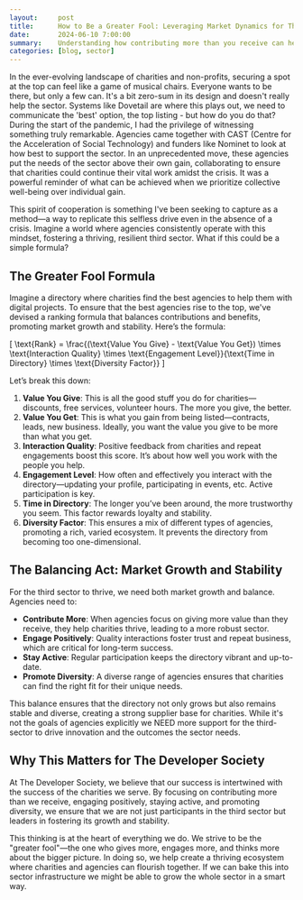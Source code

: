 ```yaml
---
layout:     post
title:      How to Be a Greater Fool: Leveraging Market Dynamics for Third Sector Success
date:       2024-06-10 7:00:00
summary:    Understanding how contributing more than you receive can help agencies thrive in the third sector.
categories: [blog, sector]
---
```


In the ever-evolving landscape of charities and non-profits, securing a spot at the top can feel like a game of musical chairs. Everyone wants to be there, but only a few can. It's a bit zero-sum in its design and doesn't really help the sector. Systems like Dovetail are where this plays out, we need to communicate the 'best' option, the top listing - but how do you do that? During the start of the pandemic, I had the privilege of witnessing something truly remarkable. Agencies came together with CAST (Centre for the Acceleration of Social Technology) and funders like Nominet to look at how best to support the sector. In an unprecedented move, these agencies put the needs of the sector above their own gain, collaborating to ensure that charities could continue their vital work amidst the crisis. It was a powerful reminder of what can be achieved when we prioritize collective well-being over individual gain.

This spirit of cooperation is something I've been seeking to capture as a method—a way to replicate this selfless drive even in the absence of a crisis. Imagine a world where agencies consistently operate with this mindset, fostering a thriving, resilient third sector. What if this could be a simple formula?

## The Greater Fool Formula

Imagine a directory where charities find the best agencies to help them with digital projects. To ensure that the best agencies rise to the top, we've devised a ranking formula that balances contributions and benefits, promoting market growth and stability. Here’s the formula:

\[ \text{Rank} = \frac{(\text{Value You Give} - \text{Value You Get}) \times \text{Interaction Quality} \times \text{Engagement Level}}{\text{Time in Directory} \times \text{Diversity Factor}} \]

Let’s break this down:

1. **Value You Give**: This is all the good stuff you do for charities—discounts, free services, volunteer hours. The more you give, the better.
2. **Value You Get**: This is what you gain from being listed—contracts, leads, new business. Ideally, you want the value you give to be more than what you get.
3. **Interaction Quality**: Positive feedback from charities and repeat engagements boost this score. It’s about how well you work with the people you help.
4. **Engagement Level**: How often and effectively you interact with the directory—updating your profile, participating in events, etc. Active participation is key.
5. **Time in Directory**: The longer you’ve been around, the more trustworthy you seem. This factor rewards loyalty and stability.
6. **Diversity Factor**: This ensures a mix of different types of agencies, promoting a rich, varied ecosystem. It prevents the directory from becoming too one-dimensional.

## The Balancing Act: Market Growth and Stability

For the third sector to thrive, we need both market growth and balance. Agencies need to:

- **Contribute More**: When agencies focus on giving more value than they receive, they help charities thrive, leading to a more robust sector.
- **Engage Positively**: Quality interactions foster trust and repeat business, which are critical for long-term success.
- **Stay Active**: Regular participation keeps the directory vibrant and up-to-date.
- **Promote Diversity**: A diverse range of agencies ensures that charities can find the right fit for their unique needs.

This balance ensures that the directory not only grows but also remains stable and diverse, creating a strong supplier base for charities. While it's not the goals of agencies explicitly we NEED more support for the third-sector to drive innovation and the outcomes the sector needs.

## Why This Matters for The Developer Society

At The Developer Society, we believe that our success is intertwined with the success of the charities we serve. By focusing on contributing more than we receive, engaging positively, staying active, and promoting diversity, we ensure that we are not just participants in the third sector but leaders in fostering its growth and stability.

This thinking is at the heart of everything we do. We strive to be the "greater fool"—the one who gives more, engages more, and thinks more about the bigger picture. In doing so, we help create a thriving ecosystem where charities and agencies can flourish together. If we can bake this into sector infrastructure we might be able to grow the whole sector in a smart way.
